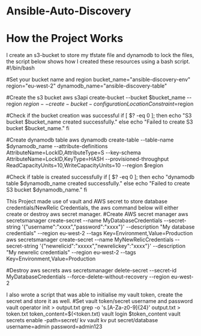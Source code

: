 # Ansible-Auto-Discovery

# How the Project Works

I create an s3-bucket to store my tfstate file and dynamodb to lock the files, the script below shows how I created these resources using a bash script.
#!/bin/bash

#Set your bucket name and region
bucket_name="ansible-discovery-env"
region="eu-west-2"
dynamodb_name="ansible-discovery-table"

#Create the s3 bucket
aws s3api create-bucket --bucket $bucket_name --region $region --create-bucket-configuration LocationConstraint=$region

#Check if the bucket creation was successful
if [ $? -eq 0 ]; then
  echo "S3 bucket $bucket_name created successfully."
else
  echo "Failed to create S3 bucket $bucket_name."
fi

#Create dynamodb table
aws dynamodb create-table --table-name $dynamodb_name --attribute-definitions AttributeName=LockID,AttributeType=S --key-schema AttributeName=LockID,KeyType=HASH --provisioned-throughput ReadCapacityUnits=10,WriteCapacityUnits=10 --region $region

#Check if table is created successfully
if [ $? -eq 0 ]; then
  echo "dynamodb table $dynamodb_name created successfully."
else
  echo "Failed to create S3 bucket $dynamodb_name."
fi

This Project made use of vault and AWS secret to store database credentials/NewRelic Credentials, the aws command below will either create or destroy aws secret manager.
#Create AWS secret manager
 aws secretsmanager create-secret --name MyDatabaseCredentials --secret-string '{"username":"xxxx","password":"xxxx"}' --description "My database credentials" --region eu-west-2 --tags Key=Environment,Value=Production
 aws secretsmanager create-secret --name MyNewRelicCredentials --secret-string '{"newrelicid":"xxxxx","newrelickey":"xxxx"}' --description "My newrelic credentials" --region eu-west-2 --tags Key=Environment,Value=Production

#Destroy aws secrets
 aws secretsmanager delete-secret --secret-id MyDatabaseCredentials --force-delete-without-recovery --region eu-west-2

I also wrote a script that was able to initialise my vault token, create the secret and store it as well.
#Set vault token/secret username and password
vault operator init > output.txt
grep -o 's\.[A-Za-z0-9]\{24\}' output.txt > token.txt
token_content=$(<token.txt)
vault login $token_content
vault secrets enable -path=secret/ kv
vault kv put secret/database username=admin password=admin123


